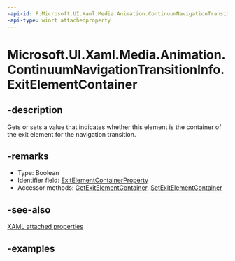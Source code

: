```yaml
---
-api-id: P:Microsoft.UI.Xaml.Media.Animation.ContinuumNavigationTransitionInfo.ExitElementContainer
-api-type: winrt attachedproperty
---
```


# Microsoft.UI.Xaml.Media.Animation.ContinuumNavigationTransitionInfo.ExitElementContainer

<!--
see GetExitElementContainer, and SetExitElementContainer
-->

## -description

Gets or sets a value that indicates whether this element is the container of the exit element for the navigation transition.

## -remarks

- Type: Boolean
- Identifier field: [ExitElementContainerProperty](continuumnavigationtransitioninfo_exitelementcontainerproperty.md)
- Accessor methods: [GetExitElementContainer](continuumnavigationtransitioninfo_getexitelementcontainer_213127467.md), [SetExitElementContainer](continuumnavigationtransitioninfo_setexitelementcontainer_663271767.md)

## -see-also

[XAML attached properties](/windows/uwp/xaml-platform/attached-properties-overview)

## -examples


